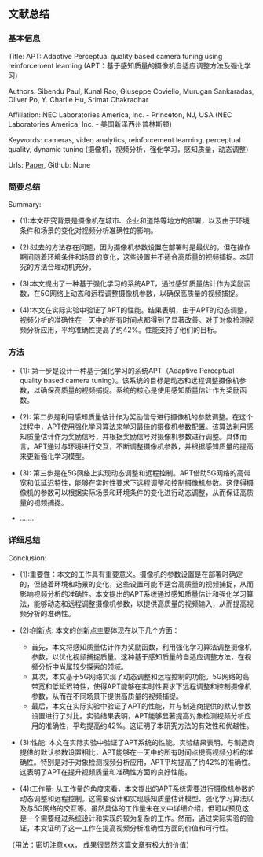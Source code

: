 ## 文献总结




### 基本信息
Title: APT: Adaptive Perceptual quality based camera tuning using reinforcement learning (APT：基于感知质量的摄像机自适应调整方法及强化学习)

Authors: Sibendu Paul, Kunal Rao, Giuseppe Coviello, Murugan Sankaradas, Oliver Po, Y. Charlie Hu, Srimat Chakradhar

Affiliation: NEC Laboratories America, Inc. - Princeton, NJ, USA (NEC Laboratories America, Inc. - 美国新泽西州普林斯顿)

Keywords: cameras, video analytics, reinforcement learning, perceptual quality, dynamic tuning (摄像机，视频分析，强化学习，感知质量，动态调整)

Urls: [Paper](xxx), Github: None

### 简要总结      
Summary: 

- (1):本文研究背景是摄像机在城市、企业和道路等地方的部署，以及由于环境条件和场景的变化对视频分析准确性的影响。

- (2):过去的方法存在问题，因为摄像机参数设置在部署时是最优的，但在操作期间随着环境条件和场景的变化，这些设置并不适合高质量的视频捕捉。本研究的方法合理动机充分。

- (3):本文提出了一种基于强化学习的系统APT，通过感知质量估计作为奖励函数，在5G网络上动态和远程调整摄像机参数，以确保高质量的视频捕捉。

- (4):本文在实际实验中验证了APT的性能。结果表明，由于APT的动态调整，视频分析的准确性在一天中的所有时间点都得到了显著改善。对于对象检测视频分析应用，平均准确性提高了约42%。性能支持了他们的目标。
### 方法

- (1): 第一步是设计一种基于强化学习的系统APT（Adaptive Perceptual quality based camera tuning）。该系统的目标是动态和远程调整摄像机参数，以确保高质量的视频捕捉。系统的核心是使用感知质量估计作为奖励函数。

- (2): 第二步是利用感知质量估计作为奖励信号进行摄像机的参数调整。在这个过程中，APT使用强化学习算法来学习最佳的摄像机参数配置。该算法利用感知质量估计作为奖励信号，并根据奖励信号对摄像机参数进行调整。具体而言，APT通过与环境进行交互，不断调整摄像机参数，并根据感知质量的提高来更新强化学习模型。

- (3): 第三步是在5G网络上实现动态调整和远程控制。APT借助5G网络的高带宽和低延迟特性，能够在实时性要求下远程调整和控制摄像机参数。这使得摄像机的参数可以根据实际场景和环境条件的变化进行动态调整，从而保证高质量的视频捕捉。

- .......





### 详细总结

Conclusion: 

- (1):重要性：本文的工作具有重要意义。摄像机的参数设置是在部署时确定的，但随着环境和场景的变化，这些设置可能不适合高质量的视频捕捉，从而影响视频分析的准确性。本文提出的APT系统通过感知质量估计和强化学习算法，能够动态和远程调整摄像机参数，以提供高质量的视频输入，从而提高视频分析的准确性。

- (2):创新点: 本文的创新点主要体现在以下几个方面：
  - 首先，本文将感知质量估计作为奖励函数，利用强化学习算法调整摄像机参数，以优化视频捕捉质量。这种基于感知质量的自适应调整方法，在视频分析中尚属较少探索的领域。
  - 其次，本文基于5G网络实现了动态调整和远程控制的功能。5G网络的高带宽和低延迟特性，使得APT能够在实时性要求下远程调整和控制摄像机参数，从而在不同场景下提供高质量的视频捕捉。
  - 最后，本文在实际实验中验证了APT的性能，并与制造商提供的默认参数设置进行了对比。实验结果表明，APT能够显著提高对象检测视频分析应用的准确性，平均提高约42%。这证明了本研究方法的有效性和优越性。

- (3):性能: 本文在实际实验中验证了APT系统的性能。实验结果表明，与制造商提供的默认参数设置相比，APT能够在一天中的所有时间点提高视频分析的准确性。特别是对于对象检测视频分析应用，APT平均提高了约42%的准确性。这表明了APT在提升视频质量和准确性方面的良好性能。

- (4):工作量: 从工作量的角度来看，本文提出的APT系统需要进行摄像机参数的动态调整和远程控制。这需要设计和实现感知质量估计模型、强化学习算法以及与5G网络的交互等。虽然具体的工作量未在文中详细介绍，但可以预见这是一个需要经过系统设计和实现的较为复杂的工作。然而，通过实际实验的验证，本文证明了这一工作在提高视频分析准确性方面的价值和可行性。

（用法：密切注意xxx， 成果很显然这篇文章有极大的价值）




